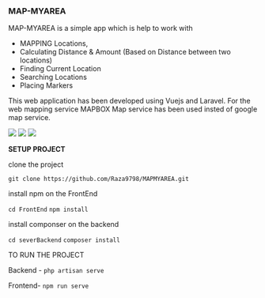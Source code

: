 ### MAP-MYAREA

MAP-MYAREA is a simple app which is help to work with 
- MAPPING Locations, 
- Calculating Distance &  Amount (Based on Distance between two locations)
- Finding Current Location
- Searching Locations
- Placing Markers

This web application has been developed using Vuejs and Laravel. For the web mapping service MAPBOX Map service has been used insted of google map service.
 

![](https://img.shields.io/github/forks/pandao/editor.md.svg) ![](https://img.shields.io/github/tag/pandao/editor.md.svg) ![](https://img.shields.io/github/release/pandao/editor.md.svg)  

**SETUP PROJECT**

clone the project

`git clone https://github.com/Raza9798/MAPMYAREA.git`

install npm on the FrontEnd

`cd FrontEnd`
`npm install`

install componser on the backend

`cd severBackend`
`composer install`

TO RUN THE PROJECT

Backend - `php artisan serve`

Frontend- `npm run serve`
